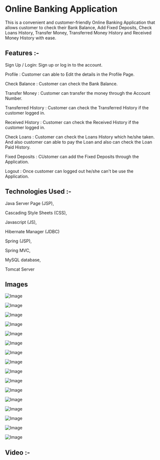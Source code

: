 # Online Banking Application

This is a convenient and customer-friendly Online Banking Application that allows customer to check their Bank Balance, Add Fixed Deposits, Check Loans History, Transfer Money, Transferred Money History and Received Money History with ease.


## Features :-

Sign Up / Login: Sign up or log in to the account.

Profile : Customer can able to Edit the details in the Profile Page.

Check Balance : Customer can check the Bank Balance.

Transfer Money : Customer can transfer the money through the Account Number.

Transferred History : Customer can check the Transferred History if the customer logged in.

Received History : Customer can check the Received History if the customer logged in.

Check Loans : Customer can check the Loans History which he/she taken. And also customer can able to pay the Loan and also can check the Loan Paid History.

Fixed Deposits : CUstomer can add the Fixed Deposits through the Application.

Logout : Once customer can logged out he/she can't be use the Application.


## Technologies Used :-

Java Server Page (JSP),

Cascading Style Sheets (CSS),

Javascript (JS),

Hibernate Manager (JDBC)

Spring (JSP),

Spring MVC,

MySQL database,

Tomcat Server


## Images

![Image](https://github.com/user-attachments/assets/3043c95b-f516-4a0f-8b06-957c780eb199)

![Image](https://github.com/user-attachments/assets/4c8f9e16-343d-4f82-b927-6e14aef2610b)

![Image](https://github.com/user-attachments/assets/566ffbdd-8a8d-4403-9349-e6191df9f9dc)

![Image](https://github.com/user-attachments/assets/b909bb5e-dda9-4d22-9116-155fbb047f68)

![Image](https://github.com/user-attachments/assets/a5c10b29-4897-4bf7-b11e-275465ce3dfb)

![Image](https://github.com/user-attachments/assets/f6f43952-7ab9-416d-b86a-456a3475bdfa)

![Image](https://github.com/user-attachments/assets/31d21325-d761-4b1c-ba92-6ca4577f176c)

![Image](https://github.com/user-attachments/assets/e2067279-1238-401c-ab9c-2ca99d45c715)

![Image](https://github.com/user-attachments/assets/9a70b39c-b44f-4c97-b1bf-1e14f5209190)

![Image](https://github.com/user-attachments/assets/d8959315-f743-4dd5-9df7-4d0e7a797be4)

![Image](https://github.com/user-attachments/assets/7002f868-f095-42c6-b042-f9f1e0d16265)

![Image](https://github.com/user-attachments/assets/02466fda-46e5-47d2-b5a0-5e1e9a5e8b18)

![Image](https://github.com/user-attachments/assets/2e29c15c-a3b2-42fc-a632-f3c190d0ebc8)

![Image](https://github.com/user-attachments/assets/54dea412-111b-445b-a239-25c9a6d6aa5f)

![Image](https://github.com/user-attachments/assets/bac531e1-f534-4240-beee-608ff71cff04)

![Image](https://github.com/user-attachments/assets/74620fcc-a50c-4b37-b817-398d3393adcc)


## Video :-

